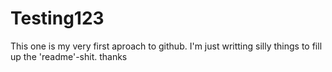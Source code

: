 # Testing123
This one is my very first aproach to github.
I'm just writting silly things to fill up the 'readme'-shit.
thanks
